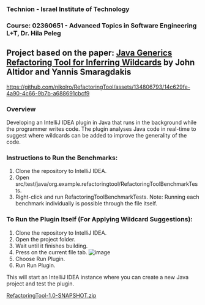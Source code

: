 ### Technion - Israel Institute of Technology
### Course: 	02360651 - Advanced Topics in Software Engineering L+T, Dr. Hila Peleg

## Project based on the paper: [Java Generics Refactoring Tool for Inferring Wildcards](https://yanniss.github.io/variance-oopsla14.pdf) by John Altidor and Yannis Smaragdakis

https://github.com/nikolro/RefactoringTool/assets/134806793/14c629fe-4a90-4c66-9b7b-a688691cbcf9

### Overview
Developing an IntelliJ IDEA plugin in Java that runs in the background while the programmer writes code. The plugin analyses Java code in real-time to suggest where wildcards can be added to improve the generality of the code.

### Instructions to Run the Benchmarks:
1) Clone the repository to IntelliJ IDEA.
2) Open src/test/java/org.example.refactoringtool/RefactoringToolBenchmarkTests.
3) Right-click and run RefactoringToolBenchmarkTests.
Note: Running each benchmark individually is possible through the file itself.

### To Run the Plugin Itself (For Applying Wildcard Suggestions): 
1) Clone the repository to IntelliJ IDEA.
2) Open the project folder.
3) Wait until it finishes building.
4) Press on the current file tab.
![image](https://github.com/nikolro/RefactoringTool/assets/134806793/10e92db9-228b-4c43-b6ba-31f865e5e0ab)
5) Choose Run Plugin.
6) Run Run Plugin.
   
This will start an IntelliJ IDEA instance where you can create a new Java project and test the plugin.

[RefactoringTool-1.0-SNAPSHOT.zip](https://github.com/user-attachments/files/16045767/RefactoringTool-1.0-SNAPSHOT.zip)


